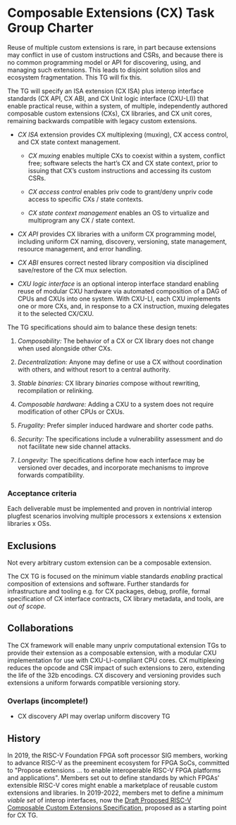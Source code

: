 # Composable Extensions (CX) Task Group Charter

Reuse of multiple custom extensions is rare, in part because extensions
may conflict in use of custom instructions and CSRs, and because there
is no common programming model or API for discovering, using, and
managing such extensions. This leads to disjoint solution silos and
ecosystem fragmentation. This TG will fix this.

The TG will specify an ISA extension (CX ISA) plus interop interface
standards (CX API, CX ABI, and CX Unit logic interface (CXU-LI)) that
enable practical reuse, within a system, of multiple, independently
authored composable custom extensions (CXs), CX libraries, and CX unit
cores, remaining backwards compatible with legacy custom extensions.

* *CX ISA* extension provides CX multiplexing (muxing), CX access control,
  and CX state context management.

  * *CX muxing* enables multiple CXs to coexist within a system, conflict free;
    software selects the hart’s CX and CX state context, prior to issuing
    that CX’s custom instructions and accessing its custom CSRs.
  
  * *CX access control* enables priv code to grant/deny unpriv code access
    to specific CXs / state contexts.
  
  * *CX state context management* enables an OS to virtualize and multiprogram
    any CX / state context.

* *CX API* provides CX libraries with a uniform CX programming model,
  including uniform CX naming, discovery, versioning, state management,
  resource management, and error handling.

* *CX ABI* ensures correct nested library composition via disciplined
  save/restore of the CX mux selection.

* *CXU logic interface* is an optional interop interface standard enabling
  reuse of modular CXU hardware via automated composition of a DAG of
  CPUs and CXUs into one system. With CXU-LI, each CXU implements one
  or more CXs, and, in response to a CX instruction, muxing delegates
  it to the selected CX/CXU.

The TG specifications should aim to balance these design tenets:

1. *Composability:* The behavior of a CX or CX library does not change
when used alongside other CXs.

2. *Decentralization:* Anyone may define or use a CX without coordination
with others, and without resort to a central authority.

3. *Stable binaries:* CX library *binaries* compose without rewriting,
recompilation or relinking.

4. *Composable hardware:* Adding a CXU to a system does not require
modification of other CPUs or CXUs.

5. *Frugality:* Prefer simpler induced hardware and shorter code paths.

6. *Security:* The specifications include a vulnerability assessment
and do not facilitate new side channel attacks.

7. *Longevity:* The specifications define how each interface may be
versioned over decades, and incorporate mechanisms to improve forwards
compatibility.

### Acceptance criteria

Each deliverable must be implemented and proven in nontrivial interop
plugfest scenarios involving multiple processors x extensions x extension
libraries x OSs.

## Exclusions

Not every arbitrary custom extension can be a composable extension.

The CX TG is focused on the minimum viable standards *enabling*
practical composition of extensions and software. Further standards
for infrastructure and tooling e.g. for CX packages, debug, profile,
formal specification of CX interface contracts, CX library metadata,
and tools, are _out of scope_.

## Collaborations

The CX framework will enable many unpriv computational extension TGs to
provide their extension as a composable extension, with a modular CXU
implementation for use with CXU-LI-compliant CPU cores. CX multiplexing
reduces the opcode and CSR impact of such extensions to zero, extending
the life of the 32b encodings. CX discovery and versioning provides such
extensions a uniform forwards compatible versioning story.

### Overlaps (incomplete!)

* CX discovery API may overlap uniform discovery TG

## History

In 2019, the RISC-V Foundation FPGA soft processor SIG members, working
to advance RISC-V as the preeminent ecosystem for FPGA SoCs, committed to
"Propose extensions ... to enable interoperable RISC-V FPGA platforms and
applications". Members set out to define standards by which FPGAs'
extensible RISC-V cores might enable a marketplace of reusable custom
extensions and libraries. In 2019-2022, members met to define a
*minimum viable set* of interop interfaces, now the
[Draft Proposed RISC-V Composable Custom Extensions Specification](https://raw.githubusercontent.com/grayresearch/CX/main/spec/spec.pdf),
proposed as a starting point for CX TG.
